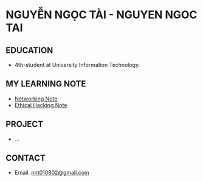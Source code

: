 # NGUYỄN NGỌC TÀI - NGUYEN NGOC TAI

## EDUCATION

- 4th-student at University Information Technology.

## MY LEARNING NOTE

- [Networking Note](network_engineer_dream/index.md)
- [Ethical Hacking Note](ethical_hacking/index.md)

## PROJECT

- ...

## CONTACT

- Email: nnt010802@gmail.com